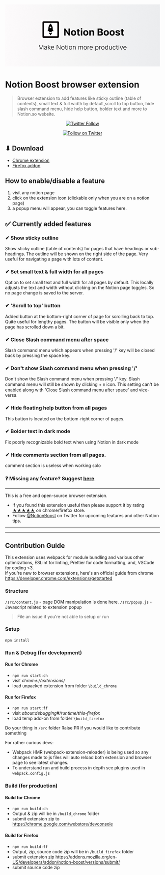 ![Alt text](./src/images/readme/header.jpg)

# Notion Boost browser extension

> Browser extension to add features like sticky outline (table of contents), small text & full width by default,scroll to top button, hide slash command menu, hide help button, bolder text and more to Notion.so website.

<center>

[![Twitter Follow](https://img.shields.io/badge/@GorvGoyl-1da1f2?style=for-the-badge&labelColor=1da1f2&color=1da1f2&logo=twitter&logoColor=white&label=Follow)](https://twitter.com/intent/follow?user_id=325435736)

 </center>

<p align="center">
  <a href="[google.com](https://twitter.com/intent/follow?user_id=325435736)">
  <img src="https://img.shields.io/badge/@GorvGoyl-1da1f2?style=for-the-badge&labelColor=1da1f2&color=1da1f2&logo=twitter&logoColor=white&label=Follow" alt="Follow on Twitter"/>
  </a>
</p>

## ⬇ Download

- [Chrome extension](https://chrome.google.com/webstore/detail/notion-boost/eciepnnimnjaojlkcpdpcgbfkpcagahd)
- [Firefox addon](https://addons.mozilla.org/en-US/firefox/addon/notion-boost/)

## How to enable/disable a feature

1. visit any notion page
2. click on the extension icon (clickable only when you are on a notion page)
3. a popup menu will appear, you can toggle features here.

## ✅ Currently added features

### ✔ Show sticky outline

Show sticky outline (table of contents) for pages that have headings or sub-headings. The outline will be shown on the right side of the page. Very useful for navigating a page with lots of content.

### ✔ Set small text & full width for all pages

Option to set small text and full width for all pages by default. This locally adjusts the text and width without clicking on the Notion page toggles. So no page change is saved to the server.

### ✔ 'Scroll to top' button

Added button at the bottom-right corner of page for scrolling back to top. Quite useful for lengthy pages. The button will be visible only when the page has scrolled down a bit.

### ✔ Close Slash command menu after space

Slash command menu which appears when pressing '/' key will be closed back by pressing the space key.

### ✔ Don't show Slash command menu when pressing '/'

Don't show the Slash command menu when pressing '/' key. Slash command menu will still be shown by clicking + ⁝⁝ icon. This setting can't be enabled along with 'Close Slash command menu after space' and vice-versa.

### ✔ Hide floating help button from all pages

This button is located on the bottom-right corner of pages.

### ✔ Bolder text in dark mode

Fix poorly recognizable bold text when using Notion in dark mode

### ✔ Hide comments section from all pages.

comment section is useless when working solo

### ❓ Missing any feature? Suggest [here](https://github.com/GorvGoyl/Notion-Boost-browser-extension/issues/)

---

This is a free and open-source browser extension.

- If you found this extension useful then please support it by rating [★★★★★](https://chrome.google.com/webstore/detail/notion-boost/eciepnnimnjaojlkcpdpcgbfkpcagahd) on chrome/firefox store.
- Follow [@NotionBoost](https://twitter.com/notionboost) on Twitter for upcoming features and other Notion tips.

---

---

## Contribution Guide

This extension uses webpack for module bundling and various other optimizations, ESLint for linting, Prettier for code formatting, and, VSCode for coding <3.  
If you're new to browser extensions, here's an official guide from chrome https://developer.chrome.com/extensions/getstarted

### Structure

`/src/content.js` - page DOM manipulation is done here.
`/src/popup.js` - Javascript related to extension popup

> File an issue if you're not able to setup or run

### Setup

`npm install`

### Run & Debug (for development)

#### Run for Chrome

- `npm run start:ch`
- visit _chrome://extensions/_
- load unpacked extension from folder `\build_chrome`

#### Run for Firefox

- `npm run start:ff`
- visit _about:debugging#/runtime/this-firefox_
- load temp add-on from folder `\build_firefox`

Do your thing in `/src` folder
Raise PR if you would like to contribute something

For rather curious devs:

- Webpack HMR (webpack-extension-reloader) is being used so any changes made to js files will auto reload both extension and browser page to see latest changes.
- To understand run and build process in depth see plugins used in `webpack.config.js`

### Build (for production)

#### Build for Chrome

- `npm run build:ch`
- Output & zip will be in `/build_chrome` folder
- submit extension zip to https://chrome.google.com/webstore/devconsole

#### Build for Firefox

- `npm run build:ff`
- Output, zip, source code zip will be in `/build_firefox` folder
- submit extension zip https://addons.mozilla.org/en-US/developers/addon/notion-boost/versions/submit/
- submit source code zip
